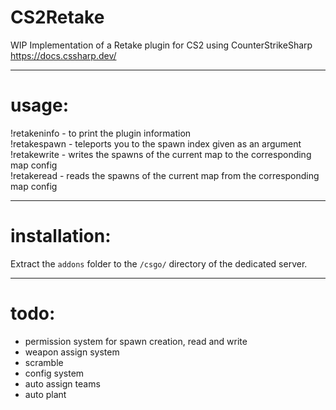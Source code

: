 # CS2Retake  
  
WIP Implementation of a Retake plugin for CS2 using CounterStrikeSharp  
<https://docs.cssharp.dev/>  
  
---
# usage:  
!retakeninfo - to print the plugin information  
!retakespawn - teleports you to the spawn index given as an argument  
!retakewrite - writes the spawns of the current map to the corresponding map config  
!retakeread - reads the spawns of the current map from the corresponding map config  
  
---
# installation:  
Extract the `addons` folder to the `/csgo/` directory of the dedicated server.  

---
# todo:  
- permission system for spawn creation, read and write
- weapon assign system
- scramble
- config system
- auto assign teams
- auto plant


